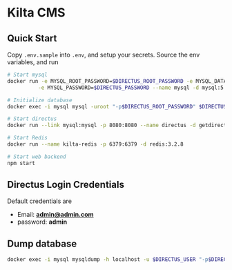 # Kilta CMS

## Quick Start

Copy `.env.sample` into `.env`, and setup your secrets. Source the env variables, and run

```bash
# Start mysql
docker run -e MYSQL_ROOT_PASSWORD=$DIRECTUS_ROOT_PASSWORD -e MYSQL_DATABASE=$DIRECTUS_DATABASE -e MYSQL_USER=$DIRECTUS_USER \
          -e MYSQL_PASSWORD=$DIRECTUS_PASSWORD --name mysql -d mysql:5.5

# Initialize database
docker exec -i mysql mysql -uroot "-p$DIRECTUS_ROOT_PASSWORD" $DIRECTUS_DATABASE < ./sql/initialize-database.sql

# Start directus
docker run --link mysql:mysql -p 8080:8080 --name directus -d getdirectus/directus:6.3

# Start Redis
docker run --name kilta-redis -p 6379:6379 -d redis:3.2.8

# Start web backend
npm start
```

## Directus Login Credentials

Default credentials are
- Email: **admin@admin.com**
- password: **admin**

## Dump database

```bash
docker exec -i mysql mysqldump -h localhost -u $DIRECTUS_USER "-p$DIRECTUS_PASSWORD" $DIRECTUS_DATABASE > ./sql/database-dump.sql
```
